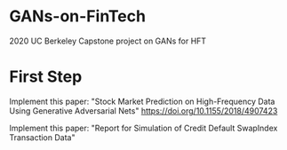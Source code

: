# GANs-on-FinTech
2020 UC Berkeley Capstone project on GANs for HFT
# First Step
Implement this paper: "Stock Market Prediction on High-Frequency Data Using Generative Adversarial Nets" https://doi.org/10.1155/2018/4907423

Implement this paper: "Report for Simulation of Credit Default SwapIndex Transaction Data"
